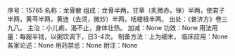 序号：15765
名称：龙骨散
组成：龙骨半两，甘草（炙微赤，锉）半两，使君子半两，黄芩半两，黄连（去须，微炒）半两，栝楼根半两。
出处：《普济方》卷三九八。
主治：小儿痢，渴不止，身体壮热。
加减：None
功效：None
用法用量：每服半钱，以粥饮调下，日3-4次。
制备方法：上为细末。
临床应用：None
各家论述：None
用药禁忌：None
附注：None
